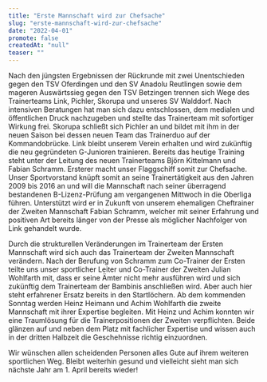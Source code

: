 ```yaml
---
title: "Erste Mannschaft wird zur Chefsache"
slug: "erste-mannschaft-wird-zur-chefsache"
date: "2022-04-01"
promote: false
createdAt: "null"
teaser: ""
---
```

Nach den jüngsten Ergebnissen der Rückrunde mit zwei Unentschieden gegen den TSV Oferdingen und den SV Anadolu Reutlingen sowie dem mageren Auswärtssieg gegen den TSV Betzingen trennen sich Wege des Trainerteams Link, Pichler, Skorupa und unseres SV Walddorf. Nach intensiven Beratungen hat man sich dazu entschlossen, dem medialen und öffentlichen Druck nachzugeben und stellte das Trainerteam mit sofortiger Wirkung frei. Skorupa schließt sich Pichler an und bildet mit ihm in der neuen Saison bei dessen neuen Team das Trainerduo auf der Kommandobrücke. Link bleibt unserem Verein erhalten und wird zukünftig die neu gegründeten G-Junioren trainieren. Bereits das heutige Training steht unter der Leitung des neuen Trainerteams Björn Kittelmann und Fabian Schramm. Ersterer macht unser Flaggschiff somit zur Chefsache. Unser Sportvorstand knüpft somit an seine Trainertätigkeit aus den Jahren 2009 bis 2016 an und will die Mannschaft nach seiner überragend bestandenen B-Lizenz-Prüfung am vergangenen Mittwoch in die Oberliga führen. Unterstützt wird er in Zukunft von unserem ehemaligen Cheftrainer der Zweiten Mannschaft Fabian Schramm, welcher mit seiner Erfahrung und positiven Art bereits länger von der Presse als möglicher Nachfolger von Link gehandelt wurde.


Durch die strukturellen Veränderungen im Trainerteam der Ersten Mannschaft wird sich auch das Trainerteam der Zweiten Mannschaft verändern. Nach der Berufung von Schramm zum Co-Trainer der Ersten teilte uns unser sportlicher Leiter und Co-Trainer der Zweiten Julian Wohlfarth mit, dass er seine Ämter nicht mehr ausführen wird und sich zukünftig dem Trainerteam der Bambinis anschließen wird. Aber auch hier steht erfahrener Ersatz bereits in den Startlöchern. Ab dem kommenden Sonntag werden Heinz Heimann und Achim Wohlfarth die zweite Mannschaft mit ihrer Expertise begleiten. Mit Heinz und Achim konnten wir eine Traumlösung für die Trainerpositionen der Zweiten verpflichten. Beide glänzen auf und neben dem Platz mit fachlicher Expertise und wissen auch in der dritten Halbzeit die Geschehnisse richtig einzuordnen.


Wir wünschen allen scheidenden Personen alles Gute auf ihrem weiteren sportlichen Weg. Bleibt weiterhin gesund und vielleicht sieht man sich nächste Jahr am 1. April bereits wieder!

